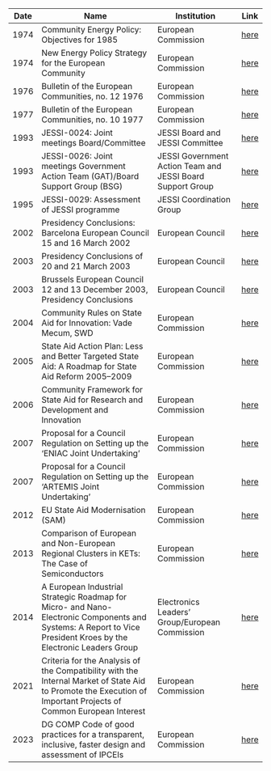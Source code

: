 | Date |	Name	|Institution|	Link|
| ------ | ----- | ------- |------- |
|1974	|Community Energy Policy: Objectives for 1985|	European Commission|[here](/1974a.pdf)|
|1974	|New Energy Policy Strategy for the European Community	|European Commission	|[here](main/1974b.pdf)|
|1976	|Bulletin of the European Communities, no. 12 1976	|European Commission	|[here](main/1976.pdf)
|1977	|Bulletin of the European Communities, no. 10 1977	|European Commission	|[here](main/1977.pdf)
|1993	|JESSI-0024: Joint meetings Board/Committee	|JESSI Board and JESSI Committee	|[here](main/1993a.pdf)
|1993	|JESSI-0026: Joint meetings Government Action Team (GAT)/Board Support Group (BSG)|	JESSI Government Action Team and JESSI Board Support Group|[here](main/1993b.pdf)
|1995	|JESSI-0029: Assessment of JESSI programme|	JESSI Coordination Group	|[here](main/1995.pdf)
|2002	|Presidency Conclusions: Barcelona European Council 15 and 16 March 2002|	European Council	|[here](main/2002.pdf)
|2003	|Presidency Conclusions of 20 and 21 March 2003|	European Council	|[here](main/2003a.pdf)
|2003	|Brussels European Council 12 and 13 December 2003, Presidency Conclusions|	European Council	|[here](main/2003b.pdf)
|2004|	Community Rules on State Aid for Innovation: Vade Mecum, SWD|	European Commission	|[here](main/2004.pdf)
|2005|	State Aid Action Plan: Less and Better Targeted State Aid: A Roadmap for State Aid Reform 2005–2009|	European Commission	| [here](main/2005.pdf)
|2006|	Community Framework for State Aid for Research and Development and Innovation	|European Commission	|[here](main/2006.pdf)
|2007|	Proposal for a Council Regulation on Setting up the ‘ENIAC Joint Undertaking’|European Commission	|[here](main/2007a.pdf)
|2007|	Proposal for a Council Regulation on Setting up the ‘ARTEMIS Joint Undertaking’	|European Commission	|[here](main/2007b.pdf)
|2012	|EU State Aid Modernisation (SAM)|	European Commission	|[here](main/2012.pdf)
|2013|	Comparison of European and Non-European Regional Clusters in KETs: The Case of Semiconductors|	European Commission	|[here](main/2013.pdf)
|2014	|A European Industrial Strategic Roadmap for Micro- and Nano-Electronic Components and Systems: A Report to Vice President Kroes by the Electronic Leaders Group|Electronics Leaders’ Group/European Commission	|[here](main/2014.pdf)
|2021	|Criteria for the Analysis of the Compatibility with the Internal Market of State Aid to Promote the Execution of Important Projects of Common European Interest	|European Commission	|[here](main/2021.pdf)
|2023|	DG COMP Code of good practices for a transparent, inclusive, faster design and assessment of IPCEIs	|European Commission	|[here](main/2023.pdf)
